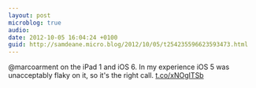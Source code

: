 ```yaml
---
layout: post
microblog: true
audio: 
date: 2012-10-05 16:04:24 +0100
guid: http://samdeane.micro.blog/2012/10/05/t254235596623593473.html
---
```

@marcoarment on the iPad 1 and iOS 6. In my experience iOS 5 was unacceptably flaky on it, so it's the right call. [t.co/xNOgITSb](http://t.co/xNOgITSb)
